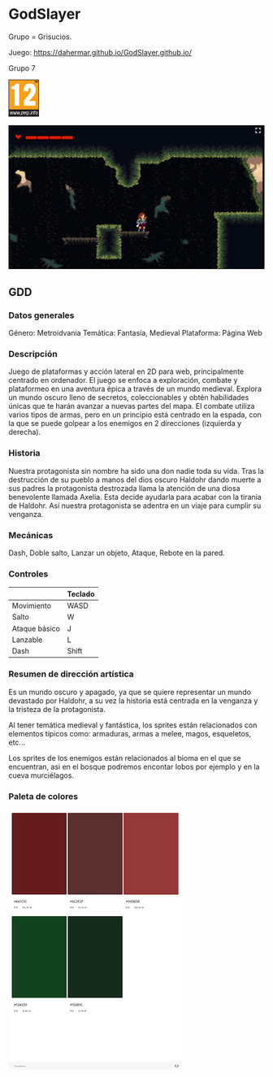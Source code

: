 # GodSlayer  

Grupo = Grisucios.

Juego: https://dahermar.github.io/GodSlayer.github.io/

Grupo 7

![PEGI 12](./assets/sprites/pegi.png)

![Juego](./assets/sprites/Foto1.png)

<h2>GDD</h2>

<h3>Datos generales</h3>

Género: Metroidvania
Temática: Fantasía, Medieval
Plataforma: Página Web


<h3>Descripción</h3>

Juego de plataformas y acción lateral en 2D para web, principalmente centrado en ordenador. El juego se enfoca a exploración, combate y plataformeo en una aventura épica a través de un mundo medieval. Explora un mundo oscuro lleno de secretos, coleccionables y obtén habilidades únicas que te harán avanzar a nuevas partes del mapa. El combate utiliza varios tipos de armas, pero en un principio está centrado en la espada, con la que se puede golpear a los enemigos en 2 direcciones (izquierda y derecha). 

<h3>Historia</h3>
Nuestra protagonista sin nombre ha sido una don nadie toda su vida. Tras la destrucción de su pueblo a manos del dios oscuro Haldohr dando muerte a sus padres la protagonista destrozada llama la atención de una diosa benevolente llamada Axelia. Esta decide ayudarla para acabar con la tiranía de Haldohr. Así nuestra protagonista se adentra en un viaje para cumplir su venganza.

<h3>Mecánicas</h3>Dash, Doble salto, Lanzar un objeto, Ataque, Rebote en la pared.

<h3>Controles</h3>

|              |Teclado              |
|--------------|---------------------|             
|Movimiento    | WASD                |
|Salto         | W                   |
|Ataque básico | J                   | 
|Lanzable      | L                   | 
|Dash          | Shift               |

<h3>Resumen de dirección artística</h3>

Es un mundo oscuro y apagado, ya que se quiere representar un mundo devastado por Haldohr, a su vez la historia está centrada en la venganza y la tristeza de la protagonista.

Al tener temática medieval y fantástica, los sprites están relacionados con elementos típicos como: armaduras, armas a melee, magos, esqueletos, etc...

Los sprites de los enemigos están relacionados al bioma en el que se encuentran, asi en el bosque podremos encontar lobos por ejemplo y en la cueva murciélagos.

<h3>Paleta de colores</h3>

![paleta de colores](./assets/sprites/Paleta.jpg)





